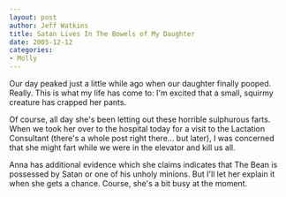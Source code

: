 ```yaml
--- 
layout: post
author: Jeff Watkins
title: Satan Lives In The Bowels of My Daughter
date: 2005-12-12
categories: 
- Molly
---
```


Our day peaked just a little while ago when our daughter finally pooped. Really. This is what my life has come to: I'm excited that a small, squirmy creature has crapped her pants.

Of course, all day she's been letting out these horrible sulphurous farts. When we took her over to the hospital today for a visit to the Lactation Consultant (there's a whole post right there... but later), I was concerned that she might fart while we were in the elevator and kill us all.

Anna has additional evidence which she claims indicates that The Bean is possessed by Satan or one of his unholy minions. But I'll let her explain it when she gets a chance. Course, she's a bit busy at the moment.